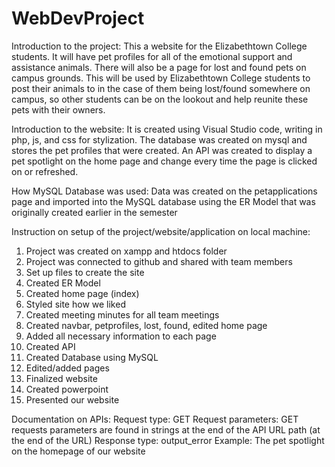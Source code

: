 # WebDevProject

Introduction to the project: This a website for the Elizabethtown College students. It will have pet profiles for all of the emotional support and assistance animals. There will also be a page for lost and found pets on campus grounds. This will be used by Elizabethtown College students to post their animals to in the case of them being lost/found somewhere on campus, so other students can be on the lookout and help reunite these pets with their owners. 

Introduction to the website: It is created using Visual Studio code, writing in php, js, and css for stylization. The database was created on mysql and stores the pet profiles that were created. An API was created to display a pet spotlight on the home page and change every time the page is clicked on or refreshed. 

How MySQL Database was used: Data was created on the petapplications page and imported into the MySQL database using the ER Model that was originally created earlier in the semester

Instruction on setup of the project/website/application on local machine: 
1. Project was created on xampp and htdocs folder 
2. Project was connected to github and shared with team members
3. Set up files to create the site
4. Created ER Model 
5. Created home page (index)
6. Styled site how we liked
7. Created meeting minutes for all team meetings
8. Created navbar, petprofiles, lost, found, edited home page 
9. Added all necessary information to each page
10. Created API
11. Created Database using MySQL
12. Edited/added pages
13. Finalized website 
14. Created powerpoint 
15. Presented our website 

Documentation on APIs: 
Request type: GET
Request parameters: GET requests parameters are found in strings at the end of the API URL path (at the end of the URL)
Response type: output_error
Example: The pet spotlight on the homepage of our website 

